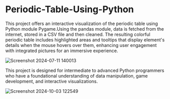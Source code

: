 # Periodic-Table-Using-Python

This project offers an interactive visualization of the periodic table using Python module Pygame.Using the pandas module, data is fetched from the internet, stored in a CSV file and then cleaned. The resulting colorful periodic table includes highlighted areas and tooltips that display element's details when the mouse hovers over them, enhancing user engagement with integrated pictures for an immersive experience.

![Screenshot 2024-07-11 140013](https://github.com/user-attachments/assets/ce9caae1-2ab9-434b-8cf3-1495e18d8367)

This project is designed for intermediate to advanced Python programmers who have a foundational understanding of data manipulation, game development, and interactive visualizations.

![Screenshot 2024-10-03 122549](https://github.com/user-attachments/assets/ffdf1d90-30c5-4836-b243-3f123ca1fb8c)


